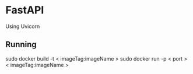 # FastAPI
Using Uvicorn

## Running
sudo docker build -t < imageTag:imageName > 
sudo docker run -p < port > < imageTag:imageName >  
